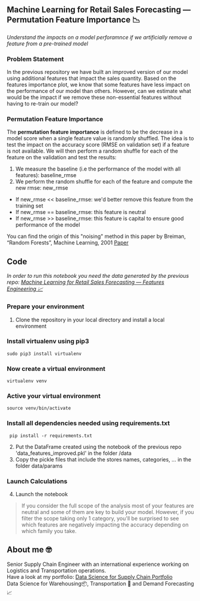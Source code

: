 ## Machine Learning for Retail Sales Forecasting — Permutation Feature Importance 📉
*Understand the impacts on a model perforamnce if we artificially remove a feature from a pre-trained model*

### Problem Statement
In the previous repository we have built an improved version of our model using additional features that impact the sales quantity. Based on the features importance plot, we know that some features have less impact on the performance of our model than others. However, can we estimate what would be the impact if we remove these non-essential features without having to re-train our model?

### Permutation Feature Importance 
The **permutation feature importance** is defined to be the decrease in a model score when a single feature value is randomly shuffled. The idea is to test the impact on the accuracy score (RMSE on validation set) if a feature is not available. We will then perform a random shuffle for each of the feature on the validation and test the results:
1. We measure the baseline (i.e the performance of the model with all features): baseline_rmse
2. We perform the random shuffle for each of the feature and compute the new rmse: new_rmse
  - If new_rmse << baseline_rmse: we'd better remove this feature from the training set
  - If new_rmse == baseline_rmse: this feature is neutral
  - If new_rmse >> baseline_rmse: this feature is capital to ensure good performance of the model


You can find the origin of this "noising" method in this paper by Breiman, “Random Forests”, Machine Learning, 2001 [Paper](
https://www.stat.berkeley.edu/~breiman/randomforest2001.pdf)

## Code
_In order to run this notebook you need the data generated by the previous repo: [Machine Learning for Retail Sales Forecasting — Features Engineering 📈](https://github.com/samirsaci/ml-forecast-features-eng#machine-learning-for-retail-sales-forecasting--features-engineering-)_

### Prepare your environment
1. Clone the repository in your local directory and install a local environment 

### Install **virtualenv** using pip3

    sudo pip3 install virtualenv 

### Now create a virtual environment 

    virtualenv venv 
  
### Active your virtual environment    
    
    source venv/bin/activate

### Install all dependencies needed using requirements.txt

     pip install -r requirements.txt 
2. Put the DataFrame created using the notebook of the previous repo 'data_features_improved.pkl' in the folder /data
3. Copy the pickle files that include the stores names, categories, ... in the folder data/params

### Launch Calculations
4. Launch the notebook 

> If you consider the full scope of the analysis most of your features are neutral and some of them are key to build your model. However, if you filter the scope taking only 1 category, you'll be surprised to see which features are negatively impacting the accuracy depending on which family you take.

## About me 🤓
Senior Supply Chain Engineer with an international experience working on Logistics and Transportation operations. \
Have a look at my portfolio: [Data Science for Supply Chain Portfolio](https://samirsaci.com) \
Data Science for Warehousing📦, Transportation 🚚 and Demand Forecasting 📈 

